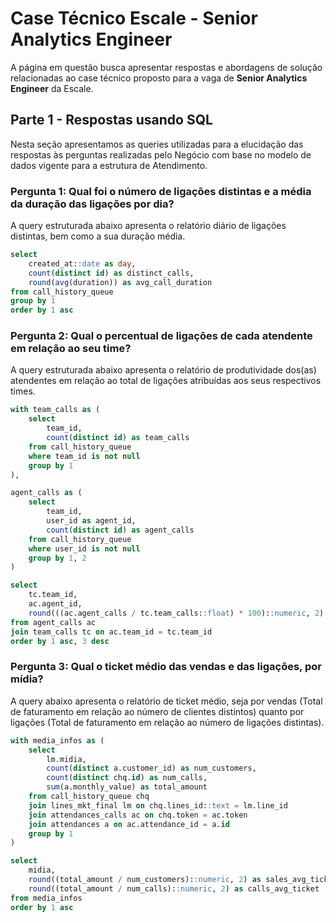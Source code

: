 # Case Técnico Escale - Senior Analytics Engineer

A página em questão busca apresentar respostas e abordagens de solução relacionadas ao case técnico proposto para a vaga de **Senior Analytics Engineer** da Escale. 

## Parte 1 - Respostas usando SQL 

Nesta seção apresentamos as queries utilizadas para a elucidação das respostas às perguntas realizadas pelo Negócio com base no modelo de dados vigente para a estrutura de Atendimento.

### Pergunta 1: Qual foi o número de ligações distintas e a média da duração das ligações por dia?

A query estruturada abaixo apresenta o relatório diário de ligações distintas, bem como a sua duração média.

```sql
select
    created_at::date as day,
    count(distinct id) as distinct_calls,
    round(avg(duration)) as avg_call_duration
from call_history_queue
group by 1
order by 1 asc
```

### Pergunta 2: Qual o percentual de ligações de cada atendente em relação ao seu time?

A query estruturada abaixo apresenta o relatório de produtividade dos(as) atendentes em relação ao total de ligações atribuídas aos seus respectivos times.

```sql
with team_calls as (
    select
        team_id,
        count(distinct id) as team_calls
    from call_history_queue
    where team_id is not null
    group by 1
),

agent_calls as (
    select
        team_id,
        user_id as agent_id,
        count(distinct id) as agent_calls
    from call_history_queue
    where user_id is not null
    group by 1, 2
)

select
    tc.team_id,
    ac.agent_id,
    round(((ac.agent_calls / tc.team_calls::float) * 100)::numeric, 2) as pct_agent_team_calls
from agent_calls ac
join team_calls tc on ac.team_id = tc.team_id
order by 1 asc, 3 desc
```

### Pergunta 3: Qual o ticket médio das vendas e das ligações, por mídia?

A query abaixo apresenta o relatório de ticket médio, seja por vendas (Total de faturamento em relação ao número de clientes distintos) quanto por ligações (Total de faturamento em relação ao número de ligações distintas).

```sql
with media_infos as (
    select
        lm.midia,
        count(distinct a.customer_id) as num_customers,
        count(distinct chq.id) as num_calls,
        sum(a.monthly_value) as total_amount
    from call_history_queue chq
    join lines_mkt_final lm on chq.lines_id::text = lm.line_id
    join attendances_calls ac on chq.token = ac.token
    join attendances a on ac.attendance_id = a.id
    group by 1
)

select 
    midia,
    round((total_amount / num_customers)::numeric, 2) as sales_avg_ticket,
    round((total_amount / num_calls)::numeric, 2) as calls_avg_ticket
from media_infos
order by 1 asc 
```